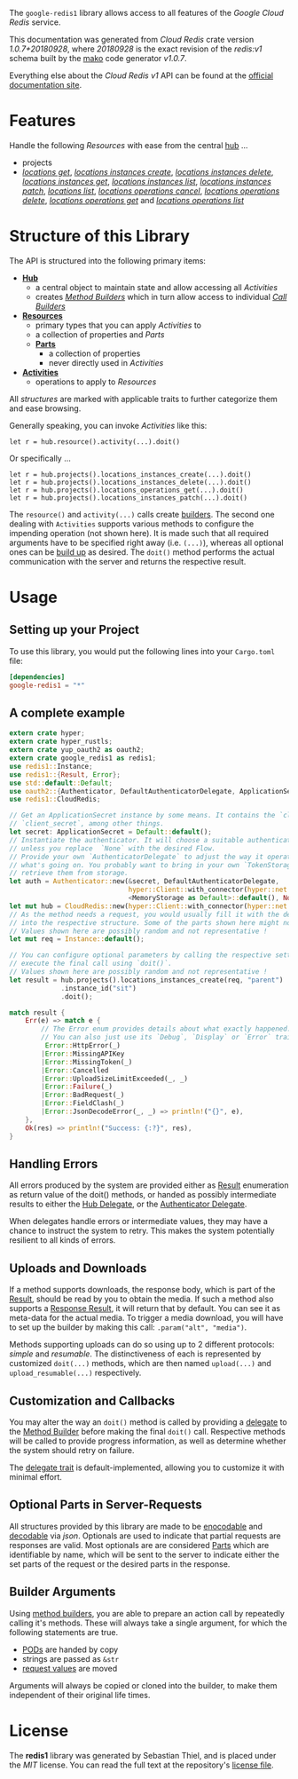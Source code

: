 <!---
DO NOT EDIT !
This file was generated automatically from 'src/mako/api/README.md.mako'
DO NOT EDIT !
-->
The `google-redis1` library allows access to all features of the *Google Cloud Redis* service.

This documentation was generated from *Cloud Redis* crate version *1.0.7+20180928*, where *20180928* is the exact revision of the *redis:v1* schema built by the [mako](http://www.makotemplates.org/) code generator *v1.0.7*.

Everything else about the *Cloud Redis* *v1* API can be found at the
[official documentation site](https://cloud.google.com/memorystore/docs/redis/).
# Features

Handle the following *Resources* with ease from the central [hub](https://docs.rs/google-redis1/1.0.7+20180928/google_redis1/struct.CloudRedis.html) ... 

* projects
 * [*locations get*](https://docs.rs/google-redis1/1.0.7+20180928/google_redis1/struct.ProjectLocationGetCall.html), [*locations instances create*](https://docs.rs/google-redis1/1.0.7+20180928/google_redis1/struct.ProjectLocationInstanceCreateCall.html), [*locations instances delete*](https://docs.rs/google-redis1/1.0.7+20180928/google_redis1/struct.ProjectLocationInstanceDeleteCall.html), [*locations instances get*](https://docs.rs/google-redis1/1.0.7+20180928/google_redis1/struct.ProjectLocationInstanceGetCall.html), [*locations instances list*](https://docs.rs/google-redis1/1.0.7+20180928/google_redis1/struct.ProjectLocationInstanceListCall.html), [*locations instances patch*](https://docs.rs/google-redis1/1.0.7+20180928/google_redis1/struct.ProjectLocationInstancePatchCall.html), [*locations list*](https://docs.rs/google-redis1/1.0.7+20180928/google_redis1/struct.ProjectLocationListCall.html), [*locations operations cancel*](https://docs.rs/google-redis1/1.0.7+20180928/google_redis1/struct.ProjectLocationOperationCancelCall.html), [*locations operations delete*](https://docs.rs/google-redis1/1.0.7+20180928/google_redis1/struct.ProjectLocationOperationDeleteCall.html), [*locations operations get*](https://docs.rs/google-redis1/1.0.7+20180928/google_redis1/struct.ProjectLocationOperationGetCall.html) and [*locations operations list*](https://docs.rs/google-redis1/1.0.7+20180928/google_redis1/struct.ProjectLocationOperationListCall.html)




# Structure of this Library

The API is structured into the following primary items:

* **[Hub](https://docs.rs/google-redis1/1.0.7+20180928/google_redis1/struct.CloudRedis.html)**
    * a central object to maintain state and allow accessing all *Activities*
    * creates [*Method Builders*](https://docs.rs/google-redis1/1.0.7+20180928/google_redis1/trait.MethodsBuilder.html) which in turn
      allow access to individual [*Call Builders*](https://docs.rs/google-redis1/1.0.7+20180928/google_redis1/trait.CallBuilder.html)
* **[Resources](https://docs.rs/google-redis1/1.0.7+20180928/google_redis1/trait.Resource.html)**
    * primary types that you can apply *Activities* to
    * a collection of properties and *Parts*
    * **[Parts](https://docs.rs/google-redis1/1.0.7+20180928/google_redis1/trait.Part.html)**
        * a collection of properties
        * never directly used in *Activities*
* **[Activities](https://docs.rs/google-redis1/1.0.7+20180928/google_redis1/trait.CallBuilder.html)**
    * operations to apply to *Resources*

All *structures* are marked with applicable traits to further categorize them and ease browsing.

Generally speaking, you can invoke *Activities* like this:

```Rust,ignore
let r = hub.resource().activity(...).doit()
```

Or specifically ...

```ignore
let r = hub.projects().locations_instances_create(...).doit()
let r = hub.projects().locations_instances_delete(...).doit()
let r = hub.projects().locations_operations_get(...).doit()
let r = hub.projects().locations_instances_patch(...).doit()
```

The `resource()` and `activity(...)` calls create [builders][builder-pattern]. The second one dealing with `Activities` 
supports various methods to configure the impending operation (not shown here). It is made such that all required arguments have to be 
specified right away (i.e. `(...)`), whereas all optional ones can be [build up][builder-pattern] as desired.
The `doit()` method performs the actual communication with the server and returns the respective result.

# Usage

## Setting up your Project

To use this library, you would put the following lines into your `Cargo.toml` file:

```toml
[dependencies]
google-redis1 = "*"
```

## A complete example

```Rust
extern crate hyper;
extern crate hyper_rustls;
extern crate yup_oauth2 as oauth2;
extern crate google_redis1 as redis1;
use redis1::Instance;
use redis1::{Result, Error};
use std::default::Default;
use oauth2::{Authenticator, DefaultAuthenticatorDelegate, ApplicationSecret, MemoryStorage};
use redis1::CloudRedis;

// Get an ApplicationSecret instance by some means. It contains the `client_id` and 
// `client_secret`, among other things.
let secret: ApplicationSecret = Default::default();
// Instantiate the authenticator. It will choose a suitable authentication flow for you, 
// unless you replace  `None` with the desired Flow.
// Provide your own `AuthenticatorDelegate` to adjust the way it operates and get feedback about 
// what's going on. You probably want to bring in your own `TokenStorage` to persist tokens and
// retrieve them from storage.
let auth = Authenticator::new(&secret, DefaultAuthenticatorDelegate,
                              hyper::Client::with_connector(hyper::net::HttpsConnector::new(hyper_rustls::TlsClient::new())),
                              <MemoryStorage as Default>::default(), None);
let mut hub = CloudRedis::new(hyper::Client::with_connector(hyper::net::HttpsConnector::new(hyper_rustls::TlsClient::new())), auth);
// As the method needs a request, you would usually fill it with the desired information
// into the respective structure. Some of the parts shown here might not be applicable !
// Values shown here are possibly random and not representative !
let mut req = Instance::default();

// You can configure optional parameters by calling the respective setters at will, and
// execute the final call using `doit()`.
// Values shown here are possibly random and not representative !
let result = hub.projects().locations_instances_create(req, "parent")
             .instance_id("sit")
             .doit();

match result {
    Err(e) => match e {
        // The Error enum provides details about what exactly happened.
        // You can also just use its `Debug`, `Display` or `Error` traits
         Error::HttpError(_)
        |Error::MissingAPIKey
        |Error::MissingToken(_)
        |Error::Cancelled
        |Error::UploadSizeLimitExceeded(_, _)
        |Error::Failure(_)
        |Error::BadRequest(_)
        |Error::FieldClash(_)
        |Error::JsonDecodeError(_, _) => println!("{}", e),
    },
    Ok(res) => println!("Success: {:?}", res),
}

```
## Handling Errors

All errors produced by the system are provided either as [Result](https://docs.rs/google-redis1/1.0.7+20180928/google_redis1/enum.Result.html) enumeration as return value of 
the doit() methods, or handed as possibly intermediate results to either the 
[Hub Delegate](https://docs.rs/google-redis1/1.0.7+20180928/google_redis1/trait.Delegate.html), or the [Authenticator Delegate](https://docs.rs/yup-oauth2/*/yup_oauth2/trait.AuthenticatorDelegate.html).

When delegates handle errors or intermediate values, they may have a chance to instruct the system to retry. This 
makes the system potentially resilient to all kinds of errors.

## Uploads and Downloads
If a method supports downloads, the response body, which is part of the [Result](https://docs.rs/google-redis1/1.0.7+20180928/google_redis1/enum.Result.html), should be
read by you to obtain the media.
If such a method also supports a [Response Result](https://docs.rs/google-redis1/1.0.7+20180928/google_redis1/trait.ResponseResult.html), it will return that by default.
You can see it as meta-data for the actual media. To trigger a media download, you will have to set up the builder by making
this call: `.param("alt", "media")`.

Methods supporting uploads can do so using up to 2 different protocols: 
*simple* and *resumable*. The distinctiveness of each is represented by customized 
`doit(...)` methods, which are then named `upload(...)` and `upload_resumable(...)` respectively.

## Customization and Callbacks

You may alter the way an `doit()` method is called by providing a [delegate](https://docs.rs/google-redis1/1.0.7+20180928/google_redis1/trait.Delegate.html) to the 
[Method Builder](https://docs.rs/google-redis1/1.0.7+20180928/google_redis1/trait.CallBuilder.html) before making the final `doit()` call. 
Respective methods will be called to provide progress information, as well as determine whether the system should 
retry on failure.

The [delegate trait](https://docs.rs/google-redis1/1.0.7+20180928/google_redis1/trait.Delegate.html) is default-implemented, allowing you to customize it with minimal effort.

## Optional Parts in Server-Requests

All structures provided by this library are made to be [enocodable](https://docs.rs/google-redis1/1.0.7+20180928/google_redis1/trait.RequestValue.html) and 
[decodable](https://docs.rs/google-redis1/1.0.7+20180928/google_redis1/trait.ResponseResult.html) via *json*. Optionals are used to indicate that partial requests are responses 
are valid.
Most optionals are are considered [Parts](https://docs.rs/google-redis1/1.0.7+20180928/google_redis1/trait.Part.html) which are identifiable by name, which will be sent to 
the server to indicate either the set parts of the request or the desired parts in the response.

## Builder Arguments

Using [method builders](https://docs.rs/google-redis1/1.0.7+20180928/google_redis1/trait.CallBuilder.html), you are able to prepare an action call by repeatedly calling it's methods.
These will always take a single argument, for which the following statements are true.

* [PODs][wiki-pod] are handed by copy
* strings are passed as `&str`
* [request values](https://docs.rs/google-redis1/1.0.7+20180928/google_redis1/trait.RequestValue.html) are moved

Arguments will always be copied or cloned into the builder, to make them independent of their original life times.

[wiki-pod]: http://en.wikipedia.org/wiki/Plain_old_data_structure
[builder-pattern]: http://en.wikipedia.org/wiki/Builder_pattern
[google-go-api]: https://github.com/google/google-api-go-client

# License
The **redis1** library was generated by Sebastian Thiel, and is placed 
under the *MIT* license.
You can read the full text at the repository's [license file][repo-license].

[repo-license]: https://github.com/Byron/google-apis-rsblob/master/LICENSE.md
